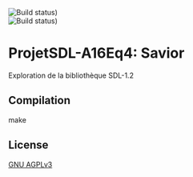 ![Build status)](https://github.com/Bertha-Benz/ProjetSDL-A16Eq4/actions/workflows/c.yml/badge.svg)  
![Build status)](https://github.com/Bertha-Benz/ProjetSDL-A16Eq4/actions/workflows/make-integration.yml/badge.svg)  

# ProjetSDL-A16Eq4: Savior
Exploration de la bibliothèque SDL-1.2

## Compilation
make

## License
[GNU AGPLv3](https://choosealicense.com/licenses/agpl-3.0/)
